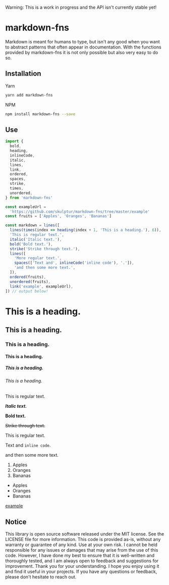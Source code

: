 Warning: This is a work in progress and the API isn't currently stable yet!

<!-- infuser start title -->  
# markdown-fns  
<!-- infuser end title -->
<!-- infuser start description -->  
Markdown is meant for humans to type, but isn't any good when you want to abstract patterns that often appear in documentation. With the functions provided by markdown-fns it is not only possible but also very easy to do so.  
<!-- infuser end description -->

<!-- infuser start installation -->  
## Installation  
Yarn  
```bash  
yarn add markdown-fns  
```  
NPM  
```bash  
npm install markdown-fns --save  
```  
<!-- infuser end installation -->

<!-- infuser start usage -->
<!-- infuser end usage -->

## Use

```typescript
import {
  bold,
  heading,
  inlineCode,
  italic,
  lines,
  link,
  ordered,
  spaces,
  strike,
  times,
  unordered,
} from 'markdown-fns'

const exampleUrl =
  'https://github.com/skulptur/markdown-fns/tree/master/example'
const fruits = ['Apples', 'Oranges', 'Bananas']

const markdown = lines([
  lines(times(index => heading(index + 1, 'This is a heading.'), 6)),
  'This is regular text.',
  italic('Italic text.'),
  bold('Bold text.'),
  strike('Strike through text.'),
  lines([
    'More regular text.',
    spaces(['Text and', inlineCode('inline code'), '.']),
    'and then some more text.',
  ]),
  ordered(fruits),
  unordered(fruits),
  link('example', exampleUrl),
]) // output below!
```

# This is a heading.

## This is a heading.

### This is a heading.

#### This is a heading.

##### This is a heading.

###### This is a heading.

This is regular text.

**_Italic text._**

**Bold text.**

~~Strike through text.~~

This is regular text.

Text and `inline code`.

and then some more text.

1. Apples
2. Oranges
3. Bananas

- Apples
- Oranges
- Bananas

[example](https://github.com/skulptur/markdown-fns/tree/master/example)

<!-- infuser start development -->
<!-- infuser end development -->

<!-- infuser start footer -->  
## Notice  
This library is open source software released under the MIT license. See the LICENSE file for more information. This code is provided as-is, without any warranty or guarantee of any kind. Use at your own risk. I cannot be held responsible for any issues or damages that may arise from the use of this code. However, I have done my best to ensure that it is well-written and thoroughly tested, and I am always open to feedback and suggestions for improvement. Thank you for your understanding. I hope you enjoy using it and find it useful in your projects. If you have any questions or feedback, please don't hesitate to reach out.  
<!-- infuser end footer -->
